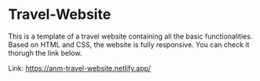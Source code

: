 # Travel-Website
This is a template of a travel website containing all the basic functionalities. Based on HTML and CSS, the website is fully responsive. You can check it thorugh the link below.

<p> Link: <a href = 'https://anm-travel-website.netlify.app/'> https://anm-travel-website.netlify.app/ </a>
 </p>
